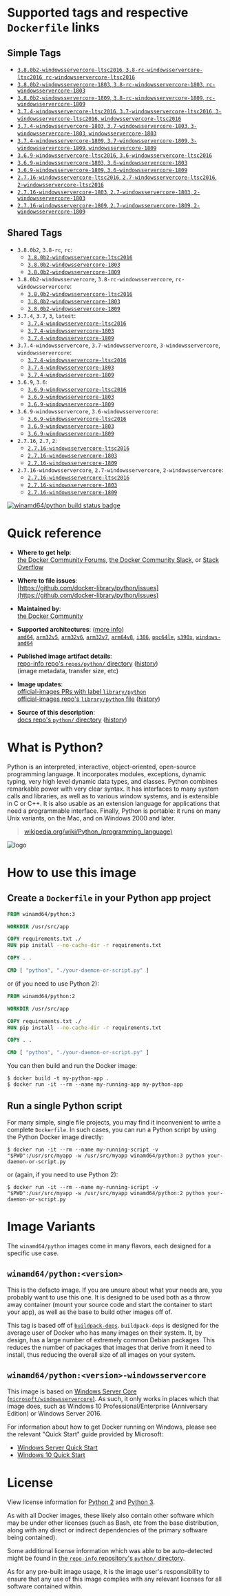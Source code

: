 <!--

********************************************************************************

WARNING:

    DO NOT EDIT "python/README.md"

    IT IS AUTO-GENERATED

    (from the other files in "python/" combined with a set of templates)

********************************************************************************

-->

# Supported tags and respective `Dockerfile` links

## Simple Tags

-	[`3.8.0b2-windowsservercore-ltsc2016`, `3.8-rc-windowsservercore-ltsc2016`, `rc-windowsservercore-ltsc2016`](https://github.com/docker-library/python/blob/7a3880bee0ec6fcc36f9cb3b2f826e311b0b537a/3.8-rc/windows/windowsservercore-ltsc2016/Dockerfile)
-	[`3.8.0b2-windowsservercore-1803`, `3.8-rc-windowsservercore-1803`, `rc-windowsservercore-1803`](https://github.com/docker-library/python/blob/7a3880bee0ec6fcc36f9cb3b2f826e311b0b537a/3.8-rc/windows/windowsservercore-1803/Dockerfile)
-	[`3.8.0b2-windowsservercore-1809`, `3.8-rc-windowsservercore-1809`, `rc-windowsservercore-1809`](https://github.com/docker-library/python/blob/7a3880bee0ec6fcc36f9cb3b2f826e311b0b537a/3.8-rc/windows/windowsservercore-1809/Dockerfile)
-	[`3.7.4-windowsservercore-ltsc2016`, `3.7-windowsservercore-ltsc2016`, `3-windowsservercore-ltsc2016`, `windowsservercore-ltsc2016`](https://github.com/docker-library/python/blob/61fa07f440e42068c32f4cb0bae93c2089fe6867/3.7/windows/windowsservercore-ltsc2016/Dockerfile)
-	[`3.7.4-windowsservercore-1803`, `3.7-windowsservercore-1803`, `3-windowsservercore-1803`, `windowsservercore-1803`](https://github.com/docker-library/python/blob/61fa07f440e42068c32f4cb0bae93c2089fe6867/3.7/windows/windowsservercore-1803/Dockerfile)
-	[`3.7.4-windowsservercore-1809`, `3.7-windowsservercore-1809`, `3-windowsservercore-1809`, `windowsservercore-1809`](https://github.com/docker-library/python/blob/61fa07f440e42068c32f4cb0bae93c2089fe6867/3.7/windows/windowsservercore-1809/Dockerfile)
-	[`3.6.9-windowsservercore-ltsc2016`, `3.6-windowsservercore-ltsc2016`](https://github.com/docker-library/python/blob/5081d0126bdd634ca8332e6dfbbb7dc26fbad3b8/3.6/windows/windowsservercore-ltsc2016/Dockerfile)
-	[`3.6.9-windowsservercore-1803`, `3.6-windowsservercore-1803`](https://github.com/docker-library/python/blob/5081d0126bdd634ca8332e6dfbbb7dc26fbad3b8/3.6/windows/windowsservercore-1803/Dockerfile)
-	[`3.6.9-windowsservercore-1809`, `3.6-windowsservercore-1809`](https://github.com/docker-library/python/blob/5081d0126bdd634ca8332e6dfbbb7dc26fbad3b8/3.6/windows/windowsservercore-1809/Dockerfile)
-	[`2.7.16-windowsservercore-ltsc2016`, `2.7-windowsservercore-ltsc2016`, `2-windowsservercore-ltsc2016`](https://github.com/docker-library/python/blob/00dfb8462f6b3fca152d46b20c0d3b70e8c7ff5b/2.7/windows/windowsservercore-ltsc2016/Dockerfile)
-	[`2.7.16-windowsservercore-1803`, `2.7-windowsservercore-1803`, `2-windowsservercore-1803`](https://github.com/docker-library/python/blob/00dfb8462f6b3fca152d46b20c0d3b70e8c7ff5b/2.7/windows/windowsservercore-1803/Dockerfile)
-	[`2.7.16-windowsservercore-1809`, `2.7-windowsservercore-1809`, `2-windowsservercore-1809`](https://github.com/docker-library/python/blob/00dfb8462f6b3fca152d46b20c0d3b70e8c7ff5b/2.7/windows/windowsservercore-1809/Dockerfile)

## Shared Tags

-	`3.8.0b2`, `3.8-rc`, `rc`:
	-	[`3.8.0b2-windowsservercore-ltsc2016`](https://github.com/docker-library/python/blob/7a3880bee0ec6fcc36f9cb3b2f826e311b0b537a/3.8-rc/windows/windowsservercore-ltsc2016/Dockerfile)
	-	[`3.8.0b2-windowsservercore-1803`](https://github.com/docker-library/python/blob/7a3880bee0ec6fcc36f9cb3b2f826e311b0b537a/3.8-rc/windows/windowsservercore-1803/Dockerfile)
	-	[`3.8.0b2-windowsservercore-1809`](https://github.com/docker-library/python/blob/7a3880bee0ec6fcc36f9cb3b2f826e311b0b537a/3.8-rc/windows/windowsservercore-1809/Dockerfile)
-	`3.8.0b2-windowsservercore`, `3.8-rc-windowsservercore`, `rc-windowsservercore`:
	-	[`3.8.0b2-windowsservercore-ltsc2016`](https://github.com/docker-library/python/blob/7a3880bee0ec6fcc36f9cb3b2f826e311b0b537a/3.8-rc/windows/windowsservercore-ltsc2016/Dockerfile)
	-	[`3.8.0b2-windowsservercore-1803`](https://github.com/docker-library/python/blob/7a3880bee0ec6fcc36f9cb3b2f826e311b0b537a/3.8-rc/windows/windowsservercore-1803/Dockerfile)
	-	[`3.8.0b2-windowsservercore-1809`](https://github.com/docker-library/python/blob/7a3880bee0ec6fcc36f9cb3b2f826e311b0b537a/3.8-rc/windows/windowsservercore-1809/Dockerfile)
-	`3.7.4`, `3.7`, `3`, `latest`:
	-	[`3.7.4-windowsservercore-ltsc2016`](https://github.com/docker-library/python/blob/61fa07f440e42068c32f4cb0bae93c2089fe6867/3.7/windows/windowsservercore-ltsc2016/Dockerfile)
	-	[`3.7.4-windowsservercore-1803`](https://github.com/docker-library/python/blob/61fa07f440e42068c32f4cb0bae93c2089fe6867/3.7/windows/windowsservercore-1803/Dockerfile)
	-	[`3.7.4-windowsservercore-1809`](https://github.com/docker-library/python/blob/61fa07f440e42068c32f4cb0bae93c2089fe6867/3.7/windows/windowsservercore-1809/Dockerfile)
-	`3.7.4-windowsservercore`, `3.7-windowsservercore`, `3-windowsservercore`, `windowsservercore`:
	-	[`3.7.4-windowsservercore-ltsc2016`](https://github.com/docker-library/python/blob/61fa07f440e42068c32f4cb0bae93c2089fe6867/3.7/windows/windowsservercore-ltsc2016/Dockerfile)
	-	[`3.7.4-windowsservercore-1803`](https://github.com/docker-library/python/blob/61fa07f440e42068c32f4cb0bae93c2089fe6867/3.7/windows/windowsservercore-1803/Dockerfile)
	-	[`3.7.4-windowsservercore-1809`](https://github.com/docker-library/python/blob/61fa07f440e42068c32f4cb0bae93c2089fe6867/3.7/windows/windowsservercore-1809/Dockerfile)
-	`3.6.9`, `3.6`:
	-	[`3.6.9-windowsservercore-ltsc2016`](https://github.com/docker-library/python/blob/5081d0126bdd634ca8332e6dfbbb7dc26fbad3b8/3.6/windows/windowsservercore-ltsc2016/Dockerfile)
	-	[`3.6.9-windowsservercore-1803`](https://github.com/docker-library/python/blob/5081d0126bdd634ca8332e6dfbbb7dc26fbad3b8/3.6/windows/windowsservercore-1803/Dockerfile)
	-	[`3.6.9-windowsservercore-1809`](https://github.com/docker-library/python/blob/5081d0126bdd634ca8332e6dfbbb7dc26fbad3b8/3.6/windows/windowsservercore-1809/Dockerfile)
-	`3.6.9-windowsservercore`, `3.6-windowsservercore`:
	-	[`3.6.9-windowsservercore-ltsc2016`](https://github.com/docker-library/python/blob/5081d0126bdd634ca8332e6dfbbb7dc26fbad3b8/3.6/windows/windowsservercore-ltsc2016/Dockerfile)
	-	[`3.6.9-windowsservercore-1803`](https://github.com/docker-library/python/blob/5081d0126bdd634ca8332e6dfbbb7dc26fbad3b8/3.6/windows/windowsservercore-1803/Dockerfile)
	-	[`3.6.9-windowsservercore-1809`](https://github.com/docker-library/python/blob/5081d0126bdd634ca8332e6dfbbb7dc26fbad3b8/3.6/windows/windowsservercore-1809/Dockerfile)
-	`2.7.16`, `2.7`, `2`:
	-	[`2.7.16-windowsservercore-ltsc2016`](https://github.com/docker-library/python/blob/00dfb8462f6b3fca152d46b20c0d3b70e8c7ff5b/2.7/windows/windowsservercore-ltsc2016/Dockerfile)
	-	[`2.7.16-windowsservercore-1803`](https://github.com/docker-library/python/blob/00dfb8462f6b3fca152d46b20c0d3b70e8c7ff5b/2.7/windows/windowsservercore-1803/Dockerfile)
	-	[`2.7.16-windowsservercore-1809`](https://github.com/docker-library/python/blob/00dfb8462f6b3fca152d46b20c0d3b70e8c7ff5b/2.7/windows/windowsservercore-1809/Dockerfile)
-	`2.7.16-windowsservercore`, `2.7-windowsservercore`, `2-windowsservercore`:
	-	[`2.7.16-windowsservercore-ltsc2016`](https://github.com/docker-library/python/blob/00dfb8462f6b3fca152d46b20c0d3b70e8c7ff5b/2.7/windows/windowsservercore-ltsc2016/Dockerfile)
	-	[`2.7.16-windowsservercore-1803`](https://github.com/docker-library/python/blob/00dfb8462f6b3fca152d46b20c0d3b70e8c7ff5b/2.7/windows/windowsservercore-1803/Dockerfile)
	-	[`2.7.16-windowsservercore-1809`](https://github.com/docker-library/python/blob/00dfb8462f6b3fca152d46b20c0d3b70e8c7ff5b/2.7/windows/windowsservercore-1809/Dockerfile)

[![winamd64/python build status badge](https://img.shields.io/jenkins/s/https/doi-janky.infosiftr.net/job/multiarch/job/windows-amd64/job/python.svg?label=winamd64/python%20%20build%20job)](https://doi-janky.infosiftr.net/job/multiarch/job/windows-amd64/job/python/)

# Quick reference

-	**Where to get help**:  
	[the Docker Community Forums](https://forums.docker.com/), [the Docker Community Slack](https://blog.docker.com/2016/11/introducing-docker-community-directory-docker-community-slack/), or [Stack Overflow](https://stackoverflow.com/search?tab=newest&q=docker)

-	**Where to file issues**:  
	[https://github.com/docker-library/python/issues](https://github.com/docker-library/python/issues)

-	**Maintained by**:  
	[the Docker Community](https://github.com/docker-library/python)

-	**Supported architectures**: ([more info](https://github.com/docker-library/official-images#architectures-other-than-amd64))  
	[`amd64`](https://hub.docker.com/r/amd64/python/), [`arm32v5`](https://hub.docker.com/r/arm32v5/python/), [`arm32v6`](https://hub.docker.com/r/arm32v6/python/), [`arm32v7`](https://hub.docker.com/r/arm32v7/python/), [`arm64v8`](https://hub.docker.com/r/arm64v8/python/), [`i386`](https://hub.docker.com/r/i386/python/), [`ppc64le`](https://hub.docker.com/r/ppc64le/python/), [`s390x`](https://hub.docker.com/r/s390x/python/), [`windows-amd64`](https://hub.docker.com/r/winamd64/python/)

-	**Published image artifact details**:  
	[repo-info repo's `repos/python/` directory](https://github.com/docker-library/repo-info/blob/master/repos/python) ([history](https://github.com/docker-library/repo-info/commits/master/repos/python))  
	(image metadata, transfer size, etc)

-	**Image updates**:  
	[official-images PRs with label `library/python`](https://github.com/docker-library/official-images/pulls?q=label%3Alibrary%2Fpython)  
	[official-images repo's `library/python` file](https://github.com/docker-library/official-images/blob/master/library/python) ([history](https://github.com/docker-library/official-images/commits/master/library/python))

-	**Source of this description**:  
	[docs repo's `python/` directory](https://github.com/docker-library/docs/tree/master/python) ([history](https://github.com/docker-library/docs/commits/master/python))

# What is Python?

Python is an interpreted, interactive, object-oriented, open-source programming language. It incorporates modules, exceptions, dynamic typing, very high level dynamic data types, and classes. Python combines remarkable power with very clear syntax. It has interfaces to many system calls and libraries, as well as to various window systems, and is extensible in C or C++. It is also usable as an extension language for applications that need a programmable interface. Finally, Python is portable: it runs on many Unix variants, on the Mac, and on Windows 2000 and later.

> [wikipedia.org/wiki/Python_(programming_language)](https://en.wikipedia.org/wiki/Python_%28programming_language%29)

![logo](https://raw.githubusercontent.com/docker-library/docs/01c12653951b2fe592c1f93a13b4e289ada0e3a1/python/logo.png)

# How to use this image

## Create a `Dockerfile` in your Python app project

```dockerfile
FROM winamd64/python:3

WORKDIR /usr/src/app

COPY requirements.txt ./
RUN pip install --no-cache-dir -r requirements.txt

COPY . .

CMD [ "python", "./your-daemon-or-script.py" ]
```

or (if you need to use Python 2):

```dockerfile
FROM winamd64/python:2

WORKDIR /usr/src/app

COPY requirements.txt ./
RUN pip install --no-cache-dir -r requirements.txt

COPY . .

CMD [ "python", "./your-daemon-or-script.py" ]
```

You can then build and run the Docker image:

```console
$ docker build -t my-python-app .
$ docker run -it --rm --name my-running-app my-python-app
```

## Run a single Python script

For many simple, single file projects, you may find it inconvenient to write a complete `Dockerfile`. In such cases, you can run a Python script by using the Python Docker image directly:

```console
$ docker run -it --rm --name my-running-script -v "$PWD":/usr/src/myapp -w /usr/src/myapp winamd64/python:3 python your-daemon-or-script.py
```

or (again, if you need to use Python 2):

```console
$ docker run -it --rm --name my-running-script -v "$PWD":/usr/src/myapp -w /usr/src/myapp winamd64/python:2 python your-daemon-or-script.py
```

# Image Variants

The `winamd64/python` images come in many flavors, each designed for a specific use case.

## `winamd64/python:<version>`

This is the defacto image. If you are unsure about what your needs are, you probably want to use this one. It is designed to be used both as a throw away container (mount your source code and start the container to start your app), as well as the base to build other images off of.

This tag is based off of [`buildpack-deps`](https://hub.docker.com/_/buildpack-deps/). `buildpack-deps` is designed for the average user of Docker who has many images on their system. It, by design, has a large number of extremely common Debian packages. This reduces the number of packages that images that derive from it need to install, thus reducing the overall size of all images on your system.

## `winamd64/python:<version>-windowsservercore`

This image is based on [Windows Server Core (`microsoft/windowsservercore`)](https://hub.docker.com/r/microsoft/windowsservercore/). As such, it only works in places which that image does, such as Windows 10 Professional/Enterprise (Anniversary Edition) or Windows Server 2016.

For information about how to get Docker running on Windows, please see the relevant "Quick Start" guide provided by Microsoft:

-	[Windows Server Quick Start](https://msdn.microsoft.com/en-us/virtualization/windowscontainers/quick_start/quick_start_windows_server)
-	[Windows 10 Quick Start](https://msdn.microsoft.com/en-us/virtualization/windowscontainers/quick_start/quick_start_windows_10)

# License

View license information for [Python 2](https://docs.python.org/2/license.html) and [Python 3](https://docs.python.org/3/license.html).

As with all Docker images, these likely also contain other software which may be under other licenses (such as Bash, etc from the base distribution, along with any direct or indirect dependencies of the primary software being contained).

Some additional license information which was able to be auto-detected might be found in [the `repo-info` repository's `python/` directory](https://github.com/docker-library/repo-info/tree/master/repos/python).

As for any pre-built image usage, it is the image user's responsibility to ensure that any use of this image complies with any relevant licenses for all software contained within.
